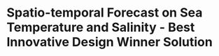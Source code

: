 # Spatio-temporal Forecast on Sea Temperature and Salinity - Best Innovative Design Winner Solution

